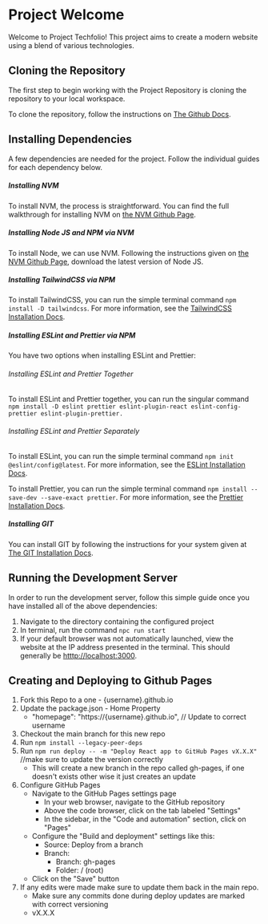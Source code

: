 # Project Welcome

Welcome to Project Techfolio! This project aims to create a modern website using a blend of various technologies.

## Cloning the Repository

The first step to begin working with the Project Repository is cloning the repository to your local workspace.

To clone the repository, follow the instructions on [The Github Docs](https://docs.github.com/en/repositories/creating-and-managing-repositories/cloning-a-repository "The Github Docs - Cloning a Repo").

## Installing Dependencies

A few dependencies are needed for the project. Follow the individual guides for each dependency below.

##### Installing NVM

To install NVM, the process is straightforward. You can find the full walkthrough for installing NVM on [the NVM Github Page](https://github.com/nvm-sh/nvm?tab=readme-ov-file#installing-and-updating "NVM Github Page").

##### Installing Node JS and NPM via NVM

To install Node, we can use NVM. Following the instructions given on [the NVM Github Page](https://github.com/nvm-sh/nvm?tab=readme-ov-file#usage "NVM Github Page"), download the latest version of Node JS.

##### Installing TailwindCSS via NPM

To install TailwindCSS, you can run the simple terminal command `npm install -D tailwindcss`. For more information, see the [TailwindCSS Installation Docs](https://tailwindcss.com/docs/installation "TailwindCSS Installation Docs").

##### Installing ESLint and Prettier via NPM

You have two options when installing ESLint and Prettier:

###### Installing ESLint and Prettier Together

To install ESLint and Prettier together, you can run the singular command `npm install -D eslint prettier eslint-plugin-react eslint-config-prettier eslint-plugin-prettier.`

###### Installing ESLint and Prettier Separately

To install ESLint, you can run the simple terminal command `npm init @eslint/config@latest`. For more information, see the [ESLint Installation Docs](https://eslint.org/docs/latest/use/getting-started "ESLint Installation Docs").

To install Prettier, you can run the simple terminal command `npm install --save-dev --save-exact prettier`. For more information, see the [Prettier Installation Docs](https://prettier.io/docs/en/install.html "Prettier Installation Docs").

##### Installing GIT

You can install GIT by following the instructions for your system given at [The GIT Installation Docs](https://git-scm.com/book/en/v2/Getting-Started-Installing-Git "GIT Installation Docs").

## Running the Development Server

In order to run the development server, follow this simple guide once you have installed all of the above dependencies:

1. Navigate to the directory containing the configured project
2. In terminal, run the command `npc run start`
3. If your default browser was not automatically launched, view the website at the IP address presented in the terminal. This should generally be [htttp://localhost:3000](http://localhost:3000 "localhost site").

## Creating and Deploying to Github Pages

1. Fork this Repo to a one - {username}.github.io
2. Update the package.json - Home Property
   - "homepage": "https://{username}.github.io", // Update to correct username
3. Checkout the main branch for this new repo
4. Run `npm install --legacy-peer-deps`
5. Run `npm run deploy -- -m "Deploy React app to GitHub Pages vX.X.X"` //make sure to update the version correctly
   - This will create a new branch in the repo called gh-pages, if one doesn't exists other wise it just creates an update
6. Configure GitHub Pages
   - Navigate to the GitHub Pages settings page
     - In your web browser, navigate to the GitHub repository
     - Above the code browser, click on the tab labeled "Settings"
     - In the sidebar, in the "Code and automation" section, click on "Pages"
   - Configure the "Build and deployment" settings like this:
     - Source: Deploy from a branch
     - Branch:
       - Branch: gh-pages
       - Folder: / (root)
   - Click on the "Save" button
7. If any edits were made make sure to update them back in the main repo.
   - Make sure any commits done during deploy updates are marked with correct versioning
   - vX.X.X
